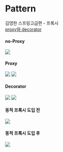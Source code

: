 # Pattern
김영한 스프링고급편 - 프록시<br>
<a href="https://dev22.tistory.com/219">proxy와 decorator</a>
<h4>no-Proxy</h4>
<img src="https://github.com/devcys22/proxy/assets/78769412/b9eb0ddc-3659-4447-a021-0fb2857674c4">

<h4>Proxy</h4>
<img src="https://github.com/devcys22/proxy/assets/78769412/6c06a27c-c456-4b1b-81d4-044d9e39e83a">

<img src="https://github.com/devcys22/proxy/assets/78769412/0d67c642-d031-4b06-9ebd-634916f03f01">

<h4>Decorator</h4>
<img src="https://github.com/devcys22/proxy/assets/78769412/0432f820-7668-4466-981d-b9cbc307ed70">

<img src="https://github.com/devcys22/proxy/assets/78769412/e0f833aa-36bf-4034-960c-02f386a78683">

<h4>동적 프록시 도입 전</h4>
<img src="https://github.com/devcys22/proxy/assets/78769412/c7bf5b20-f245-412f-a15c-412b5bd62a3a">
<h4>동적 프록시 도입 후</h4>
<img src="https://github.com/devcys22/proxy/assets/78769412/f32444f8-352a-4c83-a14c-06a19680891d">
